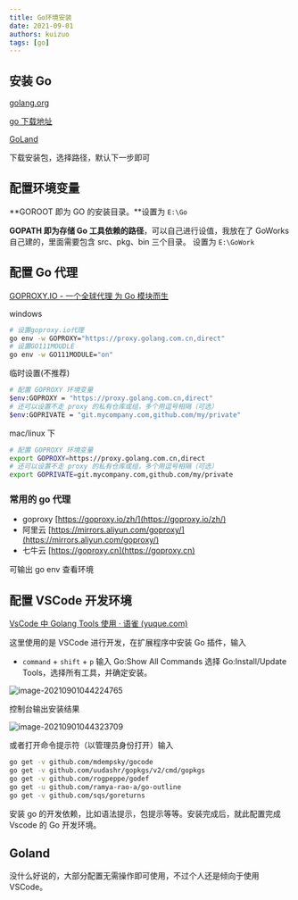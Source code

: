 ```yaml
---
title: Go环境安装
date: 2021-09-01
authors: kuizuo
tags: [go]
---
```


<!-- truncate -->

## 安装 Go

[golang.org](https://golang.org/)

[go 下载地址](https://studygolang.com/dl)

[GoLand](https://www.jetbrains.com/go/download/download-thanks.html)

下载安装包，选择路径，默认下一步即可

## 配置环境变量

**GOROOT 即为 GO 的安装目录。**设置为 `E:\Go`

**GOPATH 即为存储 Go 工具依赖的路径**，可以自己进行设值，我放在了 GoWorks 自己建的，里面需要包含 src、pkg、bin 三个目录。 设置为 `E:\GoWork`

## 配置 Go 代理

[GOPROXY.IO - 一个全球代理 为 Go 模块而生](https://goproxy.io/zh/)

windows

```bash
# 设置goproxy.io代理
go env -w GOPROXY="https://proxy.golang.com.cn,direct"
# 设置GO111MOUDLE
go env -w GO111MODULE="on"

```

临时设置(不推荐)

```bash
# 配置 GOPROXY 环境变量
$env:GOPROXY = "https://proxy.golang.com.cn,direct"
# 还可以设置不走 proxy 的私有仓库或组，多个用逗号相隔（可选）
$env:GOPRIVATE = "git.mycompany.com,github.com/my/private"
```

mac/linux 下

```bash
# 配置 GOPROXY 环境变量
export GOPROXY=https://proxy.golang.com.cn,direct
# 还可以设置不走 proxy 的私有仓库或组，多个用逗号相隔（可选）
export GOPRIVATE=git.mycompany.com,github.com/my/private
```

### 常用的 go 代理

- goproxy [https://goproxy.io/zh/](https://goproxy.io/zh/)
- 阿里云 [https://mirrors.aliyun.com/goproxy/](https://mirrors.aliyun.com/goproxy/)
- 七牛云 [https://goproxy.cn](https://goproxy.cn)

可输出 go env 查看环境

## 配置 VSCode 开发环境

[VsCode 中 Golang Tools 使用 · 语雀 (yuque.com)](https://www.yuque.com/flipped-aurora/gqbcfk/lidsv6)

这里使用的是 VSCode 进行开发，在扩展程序中安装 Go 插件，输入

- `command` + `shift` + `p` 输入 Go:Show All Commands 选择 Go:Install/Update Tools，选择所有工具，并确定安装。

![image-20210901044224765](https://img.kuizuo.cn/image-20210901044224765.png)

控制台输出安装结果

![image-20210901044323709](https://img.kuizuo.cn/image-20210901044323709.png)

或者打开命令提示符（以管理员身份打开）输入

```bash
go get -v github.com/mdempsky/gocode
go get -v github.com/uudashr/gopkgs/v2/cmd/gopkgs
go get -v github.com/rogpeppe/godef
go get -u github.com/ramya-rao-a/go-outline
go get -v github.com/sqs/goreturns
```

安装 go 的开发依赖，比如语法提示，包提示等等。安装完成后，就此配置完成 Vscode 的 Go 开发环境。

## Goland

没什么好说的，大部分配置无需操作即可使用，不过个人还是倾向于使用 VSCode。
